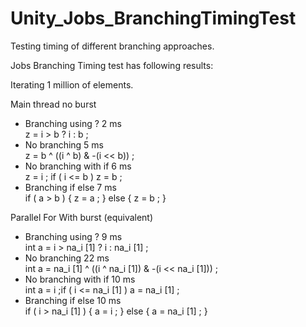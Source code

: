 # Unity_Jobs_BranchingTimingTest
Testing timing of different branching approaches.

Jobs Branching Timing test has following results:

Iterating 1 million of elements.

Main thread no burst
- Branching using ? 2 ms        
  z = i > b ? i : b ;
- No branching 5 ms             
  z = b ^ ((i ^ b) & -(i << b)) ;
- No branching with if 6 ms     
  z = i ; if ( i <= b ) z = b ;
- Branching if else 7 ms        
  if ( a > b ) { z = a ; } else { z = b ; }

Parallel For With burst         (equivalent)
- Branching using ? 9 ms        
  int a = i > na_i [1] ? i : na_i [1] ;
- No branching 22 ms            
  int a = na_i [1] ^ ((i ^ na_i [1]) & -(i << na_i [1])) ;
- No branching with if 10 ms    
  int a = i ;if ( i <= na_i [1] ) a = na_i [1] ;
- Branching if else 10 ms       
  if ( i > na_i [1] ) { a = i ; } else { a = na_i [1] ; }
